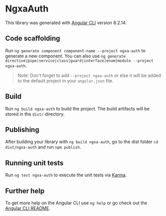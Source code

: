 # NgxaAuth

This library was generated with [Angular CLI](https://github.com/angular/angular-cli) version 8.2.14.

## Code scaffolding

Run `ng generate component component-name --project ngxa-auth` to generate a new component. You can also use `ng generate directive|pipe|service|class|guard|interface|enum|module --project ngxa-auth`.
> Note: Don't forget to add `--project ngxa-auth` or else it will be added to the default project in your `angular.json` file. 

## Build

Run `ng build ngxa-auth` to build the project. The build artifacts will be stored in the `dist/` directory.

## Publishing

After building your library with `ng build ngxa-auth`, go to the dist folder `cd dist/ngxa-auth` and run `npm publish`.

## Running unit tests

Run `ng test ngxa-auth` to execute the unit tests via [Karma](https://karma-runner.github.io).

## Further help

To get more help on the Angular CLI use `ng help` or go check out the [Angular CLI README](https://github.com/angular/angular-cli/blob/master/README.md).
